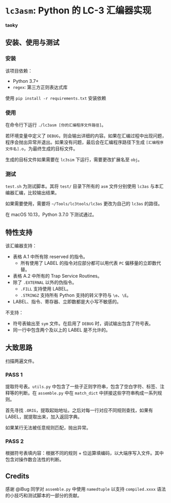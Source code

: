 # `lc3asm`: Python 的 LC-3 汇编器实现

**taoky**

## 安装、使用与测试

### 安装

该项目依赖：

- Python 3.7+
- `regex`: 第三方正则表达式库

使用 `pip install -r requirements.txt` 安装依赖

### 使用

在命令行下运行 `./lc3asm [你的汇编程序文件路径]`。

若环境变量中定义了 `DEBUG`，则会输出详细的内容。如果在汇编过程中出现问题，程序会抛出异常并退出。如果没有问题，最后会在汇编程序路径下生成 `[汇编程序文件名].o`，为最终生成的目标文件。

生成的目标文件如果需要在 `lc3sim` 下运行，需要更改扩展名至 `obj`。

### 测试

`test.sh` 为测试脚本。其将 `test/` 目录下所有的 `asm` 文件分别使用 `lc3as` 与本汇编器汇编，比较输出结果。

如果需要使用，需要将 `~/Tools/lc3tools/lc3as` 更改为自己的 `lc3as` 的路径。

在 macOS 10.13，Python 3.7.0 下测试通过。

## 特性支持

该汇编器支持：

- 表格 A.1 中所有除 reserved 的指令。
  - 所有使用了 LABEL 的指令对应部分都可以用代表 `PC` 偏移量的立即数代替。
- 表格 A.2 中所有的 Trap Service Routines。
- 除了 `.EXTERNAL` 以外的伪指令。
  - `.FILL` 支持使用 LABEL。
  - `.STRINGZ` 支持所有 Python 支持的转义字符与 `\e`、`\E`。
- LABEL、指令、寄存器、立即数都是大小写不敏感的。

不支持：

- 符号表输出至 `sym` 文件。在启用了 `DEBUG` 时，调试输出包含了符号表。
- 同一行中包含两个及以上的 LABEL 是不允许的。

## 大致思路

扫描两遍文件。

### PASS 1

提取符号表。`utils.py` 中包含了一些子正则字符串，包含了空白字符、标签、注释等的判断。在 `assemble.py` 中在 `match_dict` 中拼接这些字符串构成一系列规则。

首先寻找 `.ORIG`，提取起始地址。之后对每一行对应不同规则查找，如果有 LABEL，就提取出来，加入返回字典。

如果某行无法被任意规则匹配，抛出异常。

### PASS 2

根据符号表填内容：根据不同的规则 + 位运算填编码，以大端序写入文件。其中包含对操作数合法性的判断。

## Credits

感谢 @iBug 同学对 `assemble.py` 中使用 `namedtuple` 以支持 `compiled.xxxx` 语法的小技巧和测试脚本的一部分的贡献。
